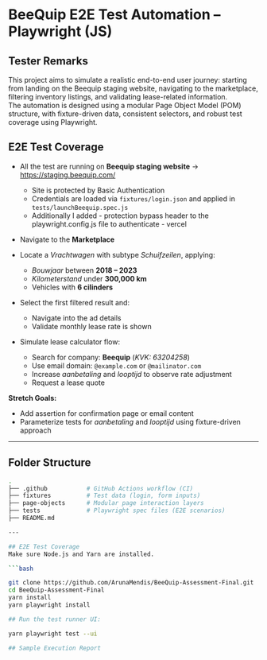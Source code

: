 # BeeQuip E2E Test Automation – Playwright (JS)

## Tester Remarks

This project aims to simulate a realistic end-to-end user journey: starting from landing on the Beequip staging website, navigating to the marketplace, filtering inventory listings, and validating lease-related information.  
The automation is designed using a modular Page Object Model (POM) structure, with fixture-driven data, consistent selectors, and robust test coverage using Playwright.

## E2E Test Coverage

- All the test are running on **Beequip staging website** → https://staging.beequip.com/  
  - Site is protected by Basic Authentication  
  - Credentials are loaded via `fixtures/login.json` and applied in `tests/launchBeequip.spec.js`
  - Additionally I added - protection bypass header to the playwright.config.js file to authenticate - vercel

- Navigate to the **Marketplace**
- Locate a _Vrachtwagen_ with subtype _Schuifzeilen_, applying:
  - _Bouwjaar_ between **2018 – 2023**
  - _Kilometerstand_ under **300,000 km**
  - Vehicles with **6 cilinders**

- Select the first filtered result and:
  - Navigate into the ad details
  - Validate monthly lease rate is shown

- Simulate lease calculator flow:
  - Search for company: **Beequip** (_KVK: 63204258_)
  - Use email domain: `@example.com` or `@mailinator.com`  
  - Increase _aanbetaling_ and _looptijd_ to observe rate adjustment
  - Request a lease quote

**Stretch Goals:**
- Add assertion for confirmation page or email content
- Parameterize tests for _aanbetaling_ and _looptijd_ using fixture-driven approach

---

## Folder Structure

```bash
.
├── .github           # GitHub Actions workflow (CI)
├── fixtures          # Test data (login, form inputs)
├── page-objects      # Modular page interaction layers
├── tests             # Playwright spec files (E2E scenarios)
├── README.md

---

## E2E Test Coverage
Make sure Node.js and Yarn are installed.

```bash

git clone https://github.com/ArunaMendis/BeeQuip-Assessment-Final.git
cd BeeQuip-Assessment-Final
yarn install
yarn playwright install

## Run the test runner UI:

yarn playwright test --ui

## Sample Execution Report

